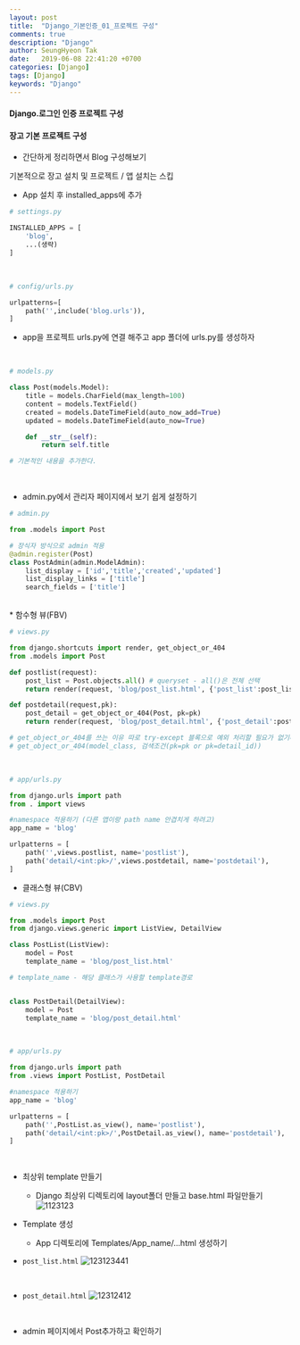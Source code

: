 ```yaml
---
layout: post
title:  "Django_기본인증_01_프로젝트 구성"
comments: true
description: "Django"
author: SeungHyeon Tak
date:   2019-06-08 22:41:20 +0700
categories: [Django]
tags: [Django]
keywords: "Django"
---
```

#### Django.로그인 인증 프로젝트 구성


#### 장고 기본 프로젝트 구성

* 간단하게 정리하면서 Blog 구성해보기

기본적으로 장고 설치 및 프로젝트 / 앱 설치는 스킵

* App 설치 후 installed_apps에 추가

```python
# settings.py

INSTALLED_APPS = [
	'blog',
	...(생략)
]
```

<br>

```python
# config/urls.py

urlpatterns=[
	path('',include('blog.urls')),
]
```

* app을 프로젝트 urls.py에 연결 해주고 app 폴더에 urls.py를 생성하자
<br>

```python
# models.py

class Post(models.Model):
    title = models.CharField(max_length=100)
    content = models.TextField()
    created = models.DateTimeField(auto_now_add=True)
    updated = models.DateTimeField(auto_now=True)

    def __str__(self):
        return self.title

# 기본적인 내용을 추가한다.
```

<br>

* admin.py에서 관리자 페이지에서 보기 쉽게 설정하기

```python
# admin.py

from .models import Post

# 장식자 방식으로 admin 적용 
@admin.register(Post)
class PostAdmin(admin.ModelAdmin):
    list_display = ['id','title','created','updated']
    list_display_links = ['title']
    search_fields = ['title']
```

<br>
* 함수형 뷰(FBV)

```python
# views.py

from django.shortcuts import render, get_object_or_404
from .models import Post

def postlist(request):
    post_list = Post.objects.all() # queryset - all()은 전체 선택
    return render(request, 'blog/post_list.html', {'post_list':post_list})

def postdetail(request,pk):
    post_detail = get_object_or_404(Post, pk=pk)
    return render(request, 'blog/post_detail.html', {'post_detail':post_detail})

# get_object_or_404를 쓰는 이유 따로 try-except 블록으로 예외 처리할 필요가 없기때문에
# get_object_or_404(model_class, 검색조건(pk=pk or pk=detail_id))
```

<br>

```python
# app/urls.py

from django.urls import path
from . import views

#namespace 적용하기 (다른 앱이랑 path name 안겹치게 하려고)
app_name = 'blog'

urlpatterns = [
    path('',views.postlist, name='postlist'),
    path('detail/<int:pk>/',views.postdetail, name='postdetail'),
]

```

* 클래스형 뷰(CBV)

```python
# views.py

from .models import Post
from django.views.generic import ListView, DetailView

class PostList(ListView):
    model = Post
    template_name = 'blog/post_list.html'

# template_name - 해당 클래스가 사용할 template경로


class PostDetail(DetailView):
    model = Post
    template_name = 'blog/post_detail.html'
```

<br>

```python
# app/urls.py

from django.urls import path
from .views import PostList, PostDetail

#namespace 적용하기
app_name = 'blog'

urlpatterns = [
    path('',PostList.as_view(), name='postlist'),
    path('detail/<int:pk>/',PostDetail.as_view(), name='postdetail'),
]

```

<br>

* 최상위 template 만들기
  * Django 최상위 디렉토리에 layout폴더 만들고 base.html 파일만들기
![1123123](https://user-images.githubusercontent.com/46446165/59148015-a527d500-8a3d-11e9-9c3a-b70141800ad9.png)

* Template 생성
  * App 디렉토리에 Templates/App_name/...html 생성하기

* `post_list.html`
![123123441](https://user-images.githubusercontent.com/46446165/59148026-eb7d3400-8a3d-11e9-892e-8e3ff9b8c9c3.png)
<br>

* `post_detail.html`
![12312412](https://user-images.githubusercontent.com/46446165/59148033-0485e500-8a3e-11e9-851c-ab10a43788d5.png)
<br>

* admin 페이지에서 Post추가하고 확인하기



